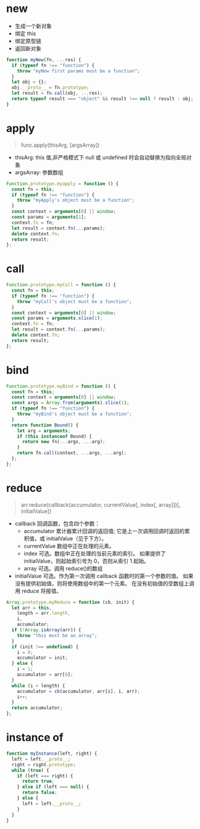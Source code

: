# new

- 生成一个新对象
- 绑定 this
- 绑定原型链
- 返回新对象

```js
function myNew(fn, ...res) {
  if (typeof fn !== "function") {
    throw "myNew first params must be a function";
  }
  let obj = {};
  obj.__proto__ = fn.prototype;
  let result = fn.call(obj, ...res);
  return typeof result === "object" && result !== null ? result : obj;
}
```

# apply

> func.apply(thisArg, [argsArray])

- thisArg: this 值,非严格模式下 null 或 undefined 时会自动替换为指向全局对象
- argsArray: 参数数组

```js
Function.prototype.myapply = function () {
  const fn = this;
  if (typeof fn !== "function") {
    throw "myApply's object must be a function";
  }
  const context = arguments[0] || window;
  const params = arguments[1];
  context.fn = fn;
  let result = context.fn(...params);
  delete context.fn;
  return result;
};
```

# call

```js
Function.prototype.myCall = function () {
  const fn = this;
  if (typeof fn !== "function") {
    throw "myCall's object must be a function";
  }
  const context = arguments[0] || window;
  const params = arguments.slice(1);
  context.fn = fn;
  let result = context.fn(...params);
  delete context.fn;
  return result;
};
```

# bind

```js
Function.prototype.myBind = function () {
  const fn = this;
  const context = arguments[0] || window;
  const args = Array.from(arguments).slice(1);
  if (typeof fn !== "function") {
    throw "myBind's object must be a function";
  }
  return function Bound() {
    let arg = arguments;
    if (this instanceof Bound) {
      return new fn(...args, ...arg);
    }
    return fn.call(context, ...args, ...arg);
  };
};
```

# reduce

> arr.reduce(callback(accumulator, currentValue[, index[, array]])[, initialValue])

- callback 回调函数，包含四个参数：
  - accumulator 累计器累计回调的返回值; 它是上一次调用回调时返回的累积值，或 initialValue（见于下方）。
  - currentValue 数组中正在处理的元素。
  - index 可选。数组中正在处理的当前元素的索引。 如果提供了 initialValue，则起始索引号为 0，否则从索引 1 起始。
  - array 可选。调用 reduce()的数组
- initialValue 可选。作为第一次调用 callback 函数时的第一个参数的值。 如果没有提供初始值，则将使用数组中的第一个元素。 在没有初始值的空数组上调用 reduce 将报错。

```js
Array.prototype.myReduce = function (cb, init) {
  let arr = this,
    length = arr.length,
    i,
    accumulator;
  if (!Array.isArray(arr)) {
    throw "this must be an array";
  }
  if (init !== undefined) {
    i = 0;
    accumulator = init;
  } else {
    i = 1;
    accumulator = arr[0];
  }
  while (i < length) {
    accumulator = cb(accumulator, arr[i], i, arr);
    i++;
  }
  return accumulator;
};
```

# instance of

```js
function myInstance(left, right) {
  left = left.__proto__;
  right = right.prototype;
  while (true) {
    if (left === right) {
      return true;
    } else if (left === null) {
      return false;
    } else {
      left = left.__proto__;
    }
  }
}
```
